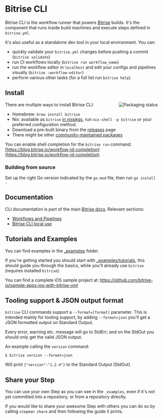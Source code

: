 # Bitrise CLI

Bitrise CLI is the workflow runner that powers [Bitrise](https://bitrise.io/) builds. It's the component that runs inside build machines and execute steps defined in `bitrise.yml`.

It's also useful as a standalone dev tool in your local environment. You can:

- quickly validate your `bitrise.yml` changes before pushing a commit (`bitrise validate`)
- run CI workflows locally (`bitrise run workflow_name`)
- run the workflow editor in `localhost` and edit your configs and pipelines visually (`bitrise :workflow-editor`)
- perform various other tasks (for a full list run `bitrise help`)

## Install

<a href="https://repology.org/project/bitrise/versions">
    <img src="https://repology.org/badge/vertical-allrepos/bitrise.svg" alt="Packaging status" align="right">
</a>

There are multiple ways to install Bitrise CLI:

- Homebrew: `brew install bitrise`
- Nix: available as `bitrise` [in nixpkgs](https://search.nixos.org/packages?channel=unstable&show=bitrise), run `nix-shell -p bitrise` or your preferred configuration method.
- Download a pre-built binary from the [releases](https://github.com/bitrise-io/bitrise/releases) page
- There might be other [community-maintained packages](https://repology.org/project/bitrise/versions)

You can enable shell completion for the `bitrise run` command: [https://blog.bitrise.io/workflow-id-completion](https://blog.bitrise.io/workflow-id-completion)

### Building from source

Set up the right Go version indicated by the `go.mod` file, then run `go install .`

## Documentation

CLI documentation is part of the main [Bitrise docs](https://devcenter.bitrise.io). Relevant sections:

- [Workflows and Pipelines](https://devcenter.bitrise.io/en/steps-and-workflows.html)
- [Bitrise CLI local use](https://devcenter.bitrise.io/en/bitrise-cli.html)

## Tutorials and Examples

You can find examples in the [\_examples](https://github.com/bitrise-io/bitrise/tree/master/_examples) folder.

If you're getting started you should start with [\_examples/tutorials](https://github.com/bitrise-io/bitrise/tree/master/_examples/tutorials),
this should guide you through the basics, while you'll already use `bitrise` (requires installed `bitrise`).

You can find a complete iOS sample project at: https://github.com/bitrise-io/sample-apps-ios-with-bitrise-yml

## Tooling support & JSON output format

`bitrise` CLI commands support a `--format=[format]` parameter.
This is intended mainly for tooling support, by adding `--format=json` you'll
get a JSON formatted output on Standard Output.

Every error, warning etc. message will go to StdErr; and on the StdOut
you should only get the valid JSON output.

An example calling the `version` command:

`$ bitrise version --format=json`

Will print `{"version":"1.2.4"}` to the Standard Output (StdOut).

## Share your Step

You can use your own Step as you can see in the `_examples`, even if it's
not yet committed into a repository, or from a repository directly.

If you would like to share your awesome Step with others
you can do so by calling `stepman share` and then following the
guide it prints.
